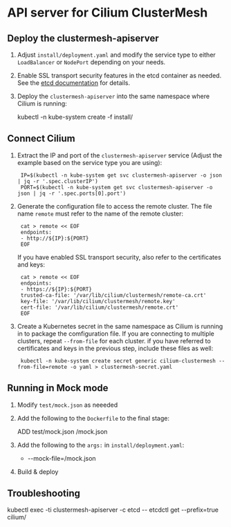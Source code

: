 # API server for Cilium ClusterMesh

## Deploy the clustermesh-apiserver

1. Adjust `install/deployment.yaml` and modify the service type to either
   `LoadBalancer` or `NodePort` depending on your needs.

2. Enable SSL transport security features in the etcd container as needed. See
   the  [etcd documentation](https://etcd.io/docs/v3.4.0/op-guide/security/)
   for details.

3. Deploy the `clustermesh-apiserver` into the same namespace where Cilium is
   running:

    kubectl -n kube-system create -f install/

## Connect Cilium 

1. Extract the IP and port of the `clustermesh-apiserver` service (Adjust the
   example based on the service type you are using):

        IP=$(kubectl -n kube-system get svc clustermesh-apiserver -o json | jq -r '.spec.clusterIP')
        PORT=$(kubectl -n kube-system get svc clustermesh-apiserver -o json | jq -r '.spec.ports[0].port')

2. Generate the configuration file to access the remote cluster. The file name
   `remote` must refer to the name of the remote cluster:

        cat > remote << EOF
        endpoints:
        - http://${IP}:${PORT}
        EOF

   If you have enabled SSL transport security, also refer to the certificates
   and keys:

        cat > remote << EOF
        endpoints:
        - https://${IP}:${PORT}
        trusted-ca-file: '/var/lib/cilium/clustermesh/remote-ca.crt'
        key-file: '/var/lib/cilium/clustermesh/remote.key'
        cert-file: '/var/lib/cilium/clustermesh/remote.crt'
        EOF

3. Create a Kubernetes secret in the same namespace as Cilium is running in to
   package the comfiguration file. If you are connecting to multiple clusters,
   repeat `--from-file` for each cluster. if you have referred to certificates
   and keys in the previous step, include these files as well:

        kubectl -n kube-system create secret generic cilium-clustermesh --from-file=remote -o yaml > clustermesh-secret.yaml

## Running in Mock mode

1. Modify `test/mock.json` as neeeded

2. Add the following to the `Dockerfile` to the final stage:

    ADD test/mock.json /mock.json

3. Add the following to the `args:` in `install/deployment.yaml`:

    - --mock-file=/mock.json

4. Build & deploy

## Troubleshooting

kubectl exec -ti clustermesh-apiserver -c etcd -- etcdctl get --prefix=true cilium/


